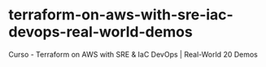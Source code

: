 # terraform-on-aws-with-sre-iac-devops-real-world-demos

Curso - Terraform on AWS with SRE & IaC DevOps | Real-World 20 Demos


